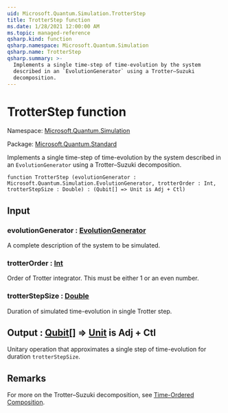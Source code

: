 ```yaml
---
uid: Microsoft.Quantum.Simulation.TrotterStep
title: TrotterStep function
ms.date: 1/28/2021 12:00:00 AM
ms.topic: managed-reference
qsharp.kind: function
qsharp.namespace: Microsoft.Quantum.Simulation
qsharp.name: TrotterStep
qsharp.summary: >-
  Implements a single time-step of time-evolution by the system
  described in an `EvolutionGenerator` using a Trotter–Suzuki
  decomposition.
---
```


# TrotterStep function

Namespace: [Microsoft.Quantum.Simulation](xref:Microsoft.Quantum.Simulation)

Package: [Microsoft.Quantum.Standard](https://nuget.org/packages/Microsoft.Quantum.Standard)


Implements a single time-step of time-evolution by the systemdescribed in an `EvolutionGenerator` using a Trotter–Suzukidecomposition.

```qsharp
function TrotterStep (evolutionGenerator : Microsoft.Quantum.Simulation.EvolutionGenerator, trotterOrder : Int, trotterStepSize : Double) : (Qubit[] => Unit is Adj + Ctl)
```


## Input

### evolutionGenerator : [EvolutionGenerator](xref:Microsoft.Quantum.Simulation.EvolutionGenerator)

A complete description of the system to be simulated.


### trotterOrder : [Int](xref:microsoft.quantum.lang-ref.int)

Order of Trotter integrator. This must be either 1 or an even number.


### trotterStepSize : [Double](xref:microsoft.quantum.lang-ref.double)

Duration of simulated time-evolution in single Trotter step.



## Output : [Qubit](xref:microsoft.quantum.lang-ref.qubit)[] => [Unit](xref:microsoft.quantum.lang-ref.unit)  is Adj + Ctl

Unitary operation that approximates a single step of time-evolutionfor duration `trotterStepSize`.

## Remarks

For more on the Trotter–Suzuki decomposition, see[Time-Ordered Composition](/quantum/libraries/control-flow#time-ordered-composition).